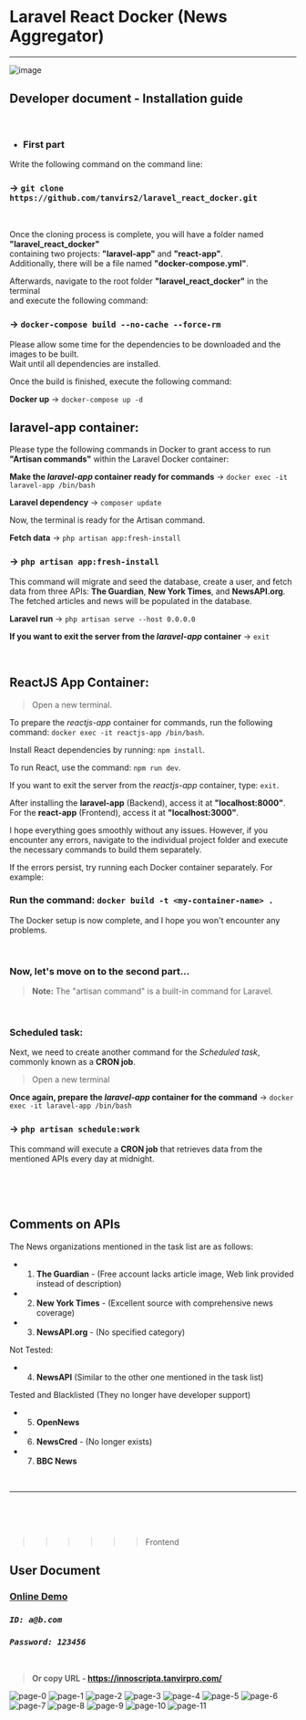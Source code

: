 Laravel React Docker  (News Aggregator)
=======================================
***

![image](https://github.com/tanvirs2/laravel_react_docker/assets/11763906/4d89fafb-0ad5-4638-9ddc-141a47a1f7da)

## Developer document - Installation guide

<br/>

+ ### First part

Write the following command on the command line:

### &rarr; `git clone https://github.com/tanvirs2/laravel_react_docker.git`

<br/>


Once the cloning process is complete, you will have a folder named **"laravel_react_docker"**  
containing two projects: **"laravel-app"** and **"react-app"**.  
Additionally, there will be a file named **"docker-compose.yml"**.

Afterwards, navigate to the root folder **"laravel_react_docker"** in the terminal  
and execute the following command:

### &rarr; `docker-compose build --no-cache --force-rm`

Please allow some time for the dependencies to be downloaded and the images to be built.  
Wait until all dependencies are installed.

Once the build is finished, execute the following command:

**Docker up** &rarr; `docker-compose up -d`

## laravel-app container:

Please type the following commands in Docker to grant access to run **"Artisan commands"** within the Laravel Docker container:

**Make the *laravel-app* container ready for commands** &rarr; `docker exec -it laravel-app /bin/bash`

**Laravel dependency** &rarr; `composer update`

Now, the terminal is ready for the Artisan command.

**Fetch data** &rarr; `php artisan app:fresh-install`

### &rarr; `php artisan app:fresh-install`

This command will migrate and seed the database, create a user, and fetch data from three APIs: **The Guardian**, **New York Times**, and **NewsAPI.org**. The fetched articles and news will be populated in the database.


**Laravel run** &rarr; `php artisan serve --host 0.0.0.0`


**If you want to exit the server from the *laravel-app* container** &rarr; `exit`

<br/>

## ReactJS App Container:

> Open a new terminal.

To prepare the *reactjs-app* container for commands, run the following command: `docker exec -it reactjs-app /bin/bash`.

Install React dependencies by running: `npm install`.

To run React, use the command: `npm run dev`.

If you want to exit the server from the *reactjs-app* container, type: `exit`.

After installing the **laravel-app** (Backend), access it at **"localhost:8000"**.
For the **react-app** (Frontend), access it at **"localhost:3000"**.

I hope everything goes smoothly without any issues. However, if you encounter any errors,
navigate to the individual project folder and execute the necessary commands to build them separately.

If the errors persist, try running each Docker container separately. For example:

### Run the command: `docker build -t <my-container-name> .`

The Docker setup is now complete, and I hope you won't encounter any problems.

<br/>

### Now, let's move on to the second part...

>**Note:** The "artisan command" is a built-in command for Laravel.


<br/>  






### Scheduled task:

Next, we need to create another command for the *Scheduled task*, commonly known as a **CRON job**.
> Open a new terminal

**Once again, prepare the *laravel-app* container for the command** &rarr; `docker exec -it laravel-app /bin/bash`

### &rarr; `php artisan schedule:work`

This command will execute a **CRON job** that retrieves data from the mentioned APIs every day at midnight.



<br/><br/><br/>

## Comments on APIs

The News organizations mentioned in the task list are as follows:

 - 1. **The Guardian** - (Free account lacks article image, Web link provided instead of description) <br/>
 - 2. **New York Times** - (Excellent source with comprehensive news coverage) <br/>
 - 3. **NewsAPI.org** - (No specified category) <br/>

Not Tested: <br/>
 - 4. **NewsAPI** (Similar to the other one mentioned in the task list) <br/>

Tested and Blacklisted (They no longer have developer support) <br/>
 - 5. **OpenNews** <br/>
 - 6. **NewsCred** - (No longer exists) <br/>
 - 7. **BBC News**

<br/>

***

<br/><br/><br/>

>>>>>>Frontend

## User Document



### [Online Demo](https://innoscripta.tanvirpro.com/)

### *`ID: a@b.com`*
### *`Password: 123456`*

<br/>

>**Or copy URL - https://innoscripta.tanvirpro.com/**

![page-0](https://github.com/tanvirs2/laravel_react_docker/assets/11763906/32a6b3a6-6c9c-4480-b855-5dbb4cf8c2c6)
![page-1](https://github.com/tanvirs2/laravel_react_docker/assets/11763906/7e3664b3-f8a6-4cc6-a598-4db19e1ea25d)
![page-2](https://github.com/tanvirs2/laravel_react_docker/assets/11763906/892ba386-9dfe-4997-afb6-fac7598643fe)
![page-3](https://github.com/tanvirs2/laravel_react_docker/assets/11763906/7157fda9-4ad4-4dc4-9fd5-543adca467ab)
![page-4](https://github.com/tanvirs2/laravel_react_docker/assets/11763906/c52dbcae-7c1a-4683-894b-74aab08a2ead)
![page-5](https://github.com/tanvirs2/laravel_react_docker/assets/11763906/d6c6c1c8-ad43-4301-a476-786cf069a1c7)
![page-6](https://github.com/tanvirs2/laravel_react_docker/assets/11763906/5f79ae8c-73f1-4e40-8fac-b9aa9de1bc95)
![page-7](https://github.com/tanvirs2/laravel_react_docker/assets/11763906/a5f8ad03-879e-471e-a110-01e5757218c5)
![page-8](https://github.com/tanvirs2/laravel_react_docker/assets/11763906/c9941f11-ac3e-4d7d-ae89-051d3967b398)
![page-9](https://github.com/tanvirs2/laravel_react_docker/assets/11763906/7c1d476a-575f-44ce-a837-9bb29533ff04)
![page-10](https://github.com/tanvirs2/laravel_react_docker/assets/11763906/ca44e2e7-50e8-4822-b78b-ad570bac43cc)
![page-11](https://github.com/tanvirs2/laravel_react_docker/assets/11763906/e87b0c68-36a0-47b6-905d-397d6205342d)


